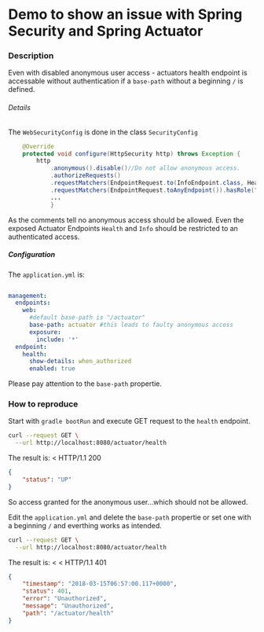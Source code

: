 # Demo to show an issue with Spring Security and Spring Actuator

### Description

Even with disabled anonymous user access - actuators health endpoint is accessable without authentication if a `base-path` without a beginning `/` is defined.

###### Details 

The `WebSecurityConfig` is done in the class `SecurityConfig`

```java
    @Override
    protected void configure(HttpSecurity http) throws Exception {
        http
            .anonymous().disable()//Do not allow anonymous access.
            .authorizeRequests()
            .requestMatchers(EndpointRequest.to(InfoEndpoint.class, HealthEndpoint.class)).permitAll()//Everybody and his grandma should be allowed -- not anonymous
            .requestMatchers(EndpointRequest.toAnyEndpoint()).hasRole("ACTUATOR")//special actuator user for all other 
            ...
            }
```

As the comments tell no anonymous access should be allowed. Even the exposed Actuator Endpoints `Health` and `Info` should be restricted to an authenticated access.

##### Configuration

The `application.yml` is:

```yaml

management:
  endpoints:
    web:
      #default base-path is "/actuator"
      base-path: actuator #this leads to faulty anonymous access
      exposure:
        include: '*'
  endpoint:
    health:
      show-details: when_authorized
      enabled: true
``` 

Please pay attention to the `base-path` propertie.

### How to reproduce

Start with `gradle bootRun` and execute  GET request to the `health` endpoint.

```bash
curl --request GET \
  --url http://localhost:8080/actuator/health 
```

The result is: < HTTP/1.1 200 
```json
{
	"status": "UP"
}
```
So access granted for the anonymous user...which should not be allowed.


Edit the `application.yml` and delete the `base-path` propertie or set one with a beginning `/` and everthing works as intended.



```bash
curl --request GET \
  --url http://localhost:8080/actuator/health 
```

The result is: < < HTTP/1.1 401
```json
{
	"timestamp": "2018-03-15T06:57:00.117+0000",
	"status": 401,
	"error": "Unauthorized",
	"message": "Unauthorized",
	"path": "/actuator/health"
}
```

